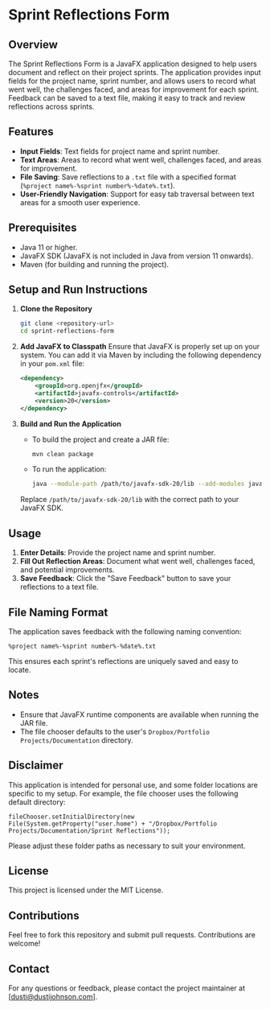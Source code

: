 # Sprint Reflections Form

## Overview
The Sprint Reflections Form is a JavaFX application designed to help users document and reflect on their project sprints. The application provides input fields for the project name, sprint number, and allows users to record what went well, the challenges faced, and areas for improvement for each sprint. Feedback can be saved to a text file, making it easy to track and review reflections across sprints.

## Features
- **Input Fields**: Text fields for project name and sprint number.
- **Text Areas**: Areas to record what went well, challenges faced, and areas for improvement.
- **File Saving**: Save reflections to a `.txt` file with a specified format (`%project name%-%sprint number%-%date%.txt`).
- **User-Friendly Navigation**: Support for easy tab traversal between text areas for a smooth user experience.

## Prerequisites
- Java 11 or higher.
- JavaFX SDK (JavaFX is not included in Java from version 11 onwards).
- Maven (for building and running the project).

## Setup and Run Instructions
1. **Clone the Repository**
   ```sh
   git clone <repository-url>
   cd sprint-reflections-form
   ```

2. **Add JavaFX to Classpath**
   Ensure that JavaFX is properly set up on your system. You can add it via Maven by including the following dependency in your `pom.xml` file:
   ```xml
   <dependency>
       <groupId>org.openjfx</groupId>
       <artifactId>javafx-controls</artifactId>
       <version>20</version>
   </dependency>
   ```

3. **Build and Run the Application**
    - To build the project and create a JAR file:
      ```sh
      mvn clean package
      ```
    - To run the application:
      ```sh
      java --module-path /path/to/javafx-sdk-20/lib --add-modules javafx.controls,javafx.fxml -jar target/sprint-reflections-form.jar
      ```
   Replace `/path/to/javafx-sdk-20/lib` with the correct path to your JavaFX SDK.

## Usage
1. **Enter Details**: Provide the project name and sprint number.
2. **Fill Out Reflection Areas**: Document what went well, challenges faced, and potential improvements.
3. **Save Feedback**: Click the "Save Feedback" button to save your reflections to a text file.

## File Naming Format
The application saves feedback with the following naming convention:
```
%project name%-%sprint number%-%date%.txt
```
This ensures each sprint's reflections are uniquely saved and easy to locate.

## Notes
- Ensure that JavaFX runtime components are available when running the JAR file.
- The file chooser defaults to the user's `Dropbox/Portfolio Projects/Documentation` directory.

## Disclaimer
This application is intended for personal use, and some folder locations are specific to my setup. For example, the file chooser uses the following default directory:
```
fileChooser.setInitialDirectory(new File(System.getProperty("user.home") + "/Dropbox/Portfolio Projects/Documentation/Sprint Reflections"));
```
Please adjust these folder paths as necessary to suit your environment.

## License
This project is licensed under the MIT License.

## Contributions
Feel free to fork this repository and submit pull requests. Contributions are welcome!

## Contact
For any questions or feedback, please contact the project maintainer at [dusti@dustijohnson.com].

